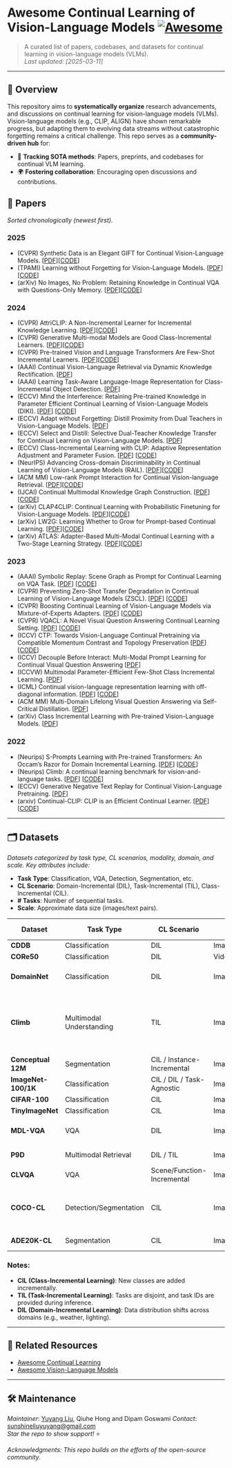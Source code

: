 # Awesome Continual Learning of Vision-Language Models [![Awesome](https://awesome.re/badge.svg)](https://awesome.re)
> A curated list of papers, codebases, and datasets for continual learning in vision-language models (VLMs).  
> *Last updated: [2025-03-11]*

---

## 📜 Overview  
This repository aims to **systematically organize** research advancements, and discussions on continual learning for vision-language models (VLMs). Vision-language models (e.g., CLIP, ALIGN) have shown remarkable progress, but adapting them to evolving data streams without catastrophic forgetting remains a critical challenge. This repo serves as a **community-driven hub** for:  
- 🎯 **Tracking SOTA methods**: Papers, preprints, and codebases for continual VLM learning.  
- 🌍 **Fostering collaboration**: Encouraging open discussions and contributions.  

## 📄 Papers  
*Sorted chronologically (newest first).*  

### 2025
* (CVPR) Synthetic Data is an Elegant GIFT for Continual Vision-Language Models. [[PDF](https://arxiv.org/pdf/2503.04229)][[CODE](https://github.com/Luo-Jiaming/GIFT_CL)]
* (TPAMI) Learning without Forgetting for Vision-Language Models. [[PDF](https://arxiv.org/pdf/2305.19270)][[CODE](https://github.com/zhoudw-zdw/PROOF/)]
* (arXiv) No Images, No Problem: Retaining Knowledge in Continual VQA with Questions-Only Memory. [[PDF](https://arxiv.org/pdf/2502.04469.pdf)][[CODE](https://github.com/IemProg/QUAD)]

### 2024
* (CVPR) AttriCLIP: A Non-Incremental Learner for Incremental Knowledge Learning. [[PDF](https://openaccess.thecvf.com/content/CVPR2023/papers/Wang_AttriCLIP_A_Non-Incremental_Learner_for_Incremental_Knowledge_Learning_CVPR_2023_paper.pdf)][[CODE](https://gitee.com/mindspore/models/tree/master/research/)]
* (CVPR) Generative Multi-modal Models are Good Class-Incremental Learners. [[PDF](https://arxiv.org/pdf/2403.18383)][[CODE](https://github.com/DoubleClass/GMM)]
* (CVPR) Pre-trained Vision and Language Transformers Are Few-Shot Incremental Learners. [[PDF](https://arxiv.org/pdf/2404.02117)][[CODE](https://github.com/KU-VGI/PriViLege)]
* (AAAI) Continual Vision-Language Retrieval via Dynamic Knowledge Rectification. [[PDF](https://ojs.aaai.org/index.php/AAAI/article/view/29054/29997)]
* (AAAI) Learning Task-Aware Language-Image Representation for Class-Incremental Object Detection. [[PDF](https://ojs.aaai.org/index.php/AAAI/article/view/28537)]
* (ECCV) Mind the Interference: Retaining Pre-trained Knowledge in Parameter Efficient Continual Learning of Vision-Language Models (DIKI). [[PDF](https://arxiv.org/pdf/2407.05342)] [[CODE](https://github.com/lloongx/DIKI)]
* (ECCV) Adapt without Forgetting: Distill Proximity from Dual Teachers in Vision-Language Models. [[PDF](https://www.ecva.net/papers/eccv_2024/papers_ECCV/papers/07052.pdf)]
* (ECCV) Select and Distill: Selective Dual-Teacher Knowledge Transfer for Continual Learning on Vision-Language Models. [[PDF](https://arxiv.org/pdf/2403.09296)]
* (ECCV) Class-Incremental Learning with CLIP: Adaptive Representation Adjustment and Parameter Fusion. [[PDF](https://arxiv.org/pdf/2407.14143)] [[CODE](https://github.com/linlany/RAPF)]
* (NeurIPS) Advancing Cross-domain Discriminability in Continual Learning of Vision-Language Models (RAIL). [[PDF](https://arxiv.org/pdf/2406.18868)][[CODE](https://github.com/linghan1997/Regression-based-Analytic-Incremental-Learning)]
* (ACM MM) Low-rank Prompt Interaction for Continual Vision-language Retrieval. [[PDF](https://arxiv.org/pdf/2501.14369)][[CODE](https://github.com/Kelvin-ywc/LPI)]
* (IJCAI) Continual Multimodal Knowledge Graph Construction. [[PDF](https://arxiv.org/pdf/2305.08698)] [[CODE](https://github.com/zjunlp/ContinueMKGC)]
* (arXiv) CLAP4CLIP: Continual Learning with Probabilistic Finetuning for Vision-Language Models. [[PDF](https://arxiv.org/pdf/2403.19137.pdf)][[CODE](https://github.com/srvCodes/clap4clip)]
* (arXiv) LW2G: Learning Whether to Grow for Prompt-based Continual Learning. [[PDF](https://arxiv.org/pdf/2409.18860.pdf)][[CODE](https://github.com/raian08/lw2g)]
* (arXiv) ATLAS: Adapter-Based Multi-Modal Continual Learning with a Two-Stage Learning Strategy. [[PDF](https://arxiv.org/pdf/2410.10923.pdf)][[CODE](https://github.com/lihong2303/ATLAS)]


### 2023
* (AAAI) Symbolic Replay: Scene Graph as Prompt for Continual Learning on VQA Task. [[PDF](https://arxiv.org/pdf/2208.12037)] [[CODE](https://github.com/showlab/CLVQA)]
* (CVPR) Preventing Zero-Shot Transfer Degradation in Continual Learning of Vision-Language Models (ZSCL). [[PDF](https://arxiv.org/abs/2303.06628)] [[CODE](https://github.com/Thunderbeee/ZSCL/tree/main)]
* (CVPR) Boosting Continual Learning of Vision-Language Models via Mixture-of-Experts Adapters. [[PDF](https://arxiv.org/abs/2403.11549)] [[CODE](https://github.com/JiazuoYu/MoE-Adapters4CL)]
* (CVPR) VQACL: A Novel Visual Question Answering Continual Learning Setting. [[PDF](https://openaccess.thecvf.com/content/CVPR2023/papers/Zhang_VQACL_A_Novel_Visual_Question_Answering_Continual_Learning_Setting_CVPR_2023_paper.pdf)] [[CODE](https://github.com/zhangxi1997/VQACL)]
* (ICCV) CTP: Towards Vision-Language Continual Pretraining via Compatible Momentum Contrast and Topology Preservation [[PDF](https://arxiv.org/pdf/2308.07146)] [[CODE](https://github.com/KevinLight831/CTP)]
* (ICCV) Decouple Before Interact: Multi-Modal Prompt Learning for Continual Visual Question Answering [[PDF](https://openaccess.thecvf.com/content/ICCV2023/papers/Qian_Decouple_Before_Interact_Multi-Modal_Prompt_Learning_for_Continual_Visual_Question_ICCV_2023_paper.pdf)]
* (ICCVW) Multimodal Parameter-Efficient Few-Shot Class Incremental Learning. [[PDF](https://arxiv.org/pdf/2303.04751)]
* (ICML) Continual vision-language representation learning with off-diagonal information. [[PDF](https://proceedings.mlr.press/v202/ni23c/ni23c.pdf)] [[CODE](https://github.com/Thunderbeee/ZSCL/tree/main)]
* (ACM MM) Multi-Domain Lifelong Visual Question Answering via Self-Critical Distillation. [[PDF](https://dl.acm.org/doi/pdf/10.1145/3581783.3612121)]
* (arXiv) Class Incremental Learning with Pre-trained Vision-Language Models. [[PDF](https://arxiv.org/pdf/2310.20348.pdf)]

### 2022
* (Neurips) S-Prompts Learning with Pre-trained Transformers: An Occam’s Razor for Domain Incremental Learning. [[PDF](https://arxiv.org/abs/2207.12819)] [[CODE](https://github.com/iamwangyabin/S-Prompts)]
* (Neurips) Climb: A continual learning benchmark for vision-and-language tasks. [[PDF](https://proceedings.neurips.cc/paper_files/paper/2022/file/bd3611971089d466ab4ca96a20f7ab13-Paper-Datasets_and_Benchmarks.pdf)] [[CODE](https://github.com/GLAMOR-USC/CLiMB)]
* (ECCV) Generative Negative Text Replay for Continual Vision-Language Pretraining. [[PDF](https://arxiv.org/pdf/2210.17322)] 
* (arxiv) Continual-CLIP: CLIP is an Efficient Continual Learner. [[PDF](https://arxiv.org/abs/2210.03114)] [[CODE](https://github.com/vgthengane/Continual-CLIP/tree/master)]

---

## 🗂️ Datasets  
*Datasets categorized by task type, CL scenarios, modality, domain, and scale. Key attributes include:*  
- **Task Type**: Classification, VQA, Detection, Segmentation, etc.  
- **CL Scenario**: Domain-Incremental (DIL), Task-Incremental (TIL), Class-Incremental (CIL).  
- **# Tasks**: Number of sequential tasks.  
- **Scale**: Approximate data size (images/text pairs).

| Dataset         |	Task Type                |	CL Scenario                |	Modality          |	Domain                      | 	# Tasks	| Scale  |	Metrics  |	Link  |
|-----------------|--------------------------|----------------------------|-------------------|-----------------------------|----------|--------|----------|-------|
| **CDDB**           |	Classification           |	DIL                        | Image	            | Multi-Domain                   |	10	 |~50K images |	Accuracy |	Link |
| **CORe50**          |	Classification           |	DIL	                       |Video              |	Robotics                        |	10 |	50K video clips |	Accuracy |	Link |
| **DomainNet**       |	Classification           |	DIL                        |	Image             |	6 Domains (e.g., Sketch, Painting)	  |6 |	600K images |	Accuracy |	Link |
| **Climb**           |	Multimodal Understanding |	TIL                        |Image+Text         |	General |	4 |	VQAv2 (200K QA), NLVR2 (100K pairs), SNLI-VE (500K pairs), VCR (290K QA) |	VQA Accuracy, NLVR2 F1 |	[Download](https://github.com/GLAMOR-USC/CLiMB) |
| **Conceptual 12M**  |	Segmentation             |	CIL / Instance-Incremental |	Image+Text        |	Open-World  |	N/A	 |12M image-text pairs	 |mIoU, mAP |	Link
| **ImageNet-100/1K** |	Classification           |	CIL / DIL / Task-Agnostic  |	Image             |	Natural Images  |	10-100 |	130K-1.3M images |	Top-1/5 Accuracy	 |Link |
| **CIFAR-100**       |	Classification           |	CIL                        |	Image             |	Natural Images  |	20 |	60K images |	Accuracy |	Link |
| **TinyImageNet**    |	Classification           |	CIL	                       |Image              |	Natural Images  |	200 |	100K images	 |Accuracy |	Link |
| **MDL-VQA**         |	VQA                      |	DIL	                       |Image+Text         |	5 Visual Domains (Art, Abstract, etc.)   |	5 |	~150K QA	 |VQA Accuracy |	Link |
| **P9D**             |	Multimodal Retrieval     |	DIL / TIL	                 |Image+Text         |	9 Industries |	9	 |1M+ image-text pairs |	Retrieval mAP |	Link |
| **CLVQA**           |	VQA                      |	Scene/Function-Incremental |	Image+Text        |	Scenes & Functions |	2 |	~100K QA |	Scene/Function Accuracy |	Link |
| **COCO-CL**         |	Detection/Segmentation   |	CIL                        |	Image+Annotations |	Natural Scenes        |	80 |	200K+ instances	mAP (Detection), mIoU (Segmentation)	 |Link |
| **ADE20K-CL**       |	Segmentation             |	CIL                        |	Image+Annotations |	Indoor/Outdoor        |	150	 |25K images	mIoU	 |Link |

 ### Notes:  
- **CIL (Class-Incremental Learning)**: New classes are added incrementally.  
- **TIL (Task-Incremental Learning)**: Tasks are disjoint, and task IDs are provided during inference.  
- **DIL (Domain-Incremental Learning)**: Data distribution shifts across domains (e.g., weather, lighting).  

---

## 🌟 Related Resources  
- [Awesome Continual Learning](https://github.com/xialeiliu/Awesome-Incremental-Learning)  
- [Awesome Vision-Language Models](https://github.com/jingyi0000/VLM_survey)  

---

## 🛠️ Maintenance  
*Maintainer*: [Yuyang Liu](https://github.com/YuyangSunshine), Qiuhe Hong and Dipam Goswami
*Contact*: sunshineliuyuyang@gmail.com  
*Star the repo to show support!* ⭐  

*Acknowledgments: This repo builds on the efforts of the open-source community.*  


